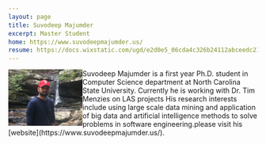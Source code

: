 ```yaml
---
layout: page
title: Suvodeep Majumder
excerpt: Master Student
home: https://www.suvodeepmajumder.us/
resume: https://docs.wixstatic.com/ugd/e2d0e5_06cda4c326b24112abceedc21f8b37e3.pdf
---
```



<img align="left" width="150" src="/img/suvodeep.JPG">
Suvodeep Majumder is a first year Ph.D. student in Computer Science department at North Carolina State University. Currently he is working with Dr. Tim Menzies on LAS projects His research interests include using large scale data mining and application of big data and artificial intelligence methods to solve problems in software engineering.please visit his [website](https://www.suvodeepmajumder.us/).

